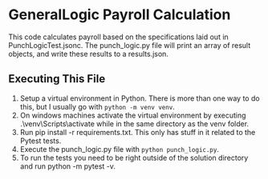 # GeneralLogic Payroll Calculation

This code calculates payroll based on the specifications laid out in PunchLogicTest.jsonc. The punch_logic.py file will print an array of result objects, and write these results to a results.json.

## Executing This File

1. Setup a virtual environment in Python. There is more than one way to do this, but I usually go with `python -m venv venv`.
2. On windows machines activate the virtual environment by executing .\venv\Scripts\activate while in the same directory as the venv folder.
3. Run pip install -r requirements.txt. This only has stuff in it related to the Pytest tests.
4. Execute the punch_logic.py file with `python punch_logic.py`.
5. To run the tests you need to be right outside of the solution directory and run python -m pytest -v.
